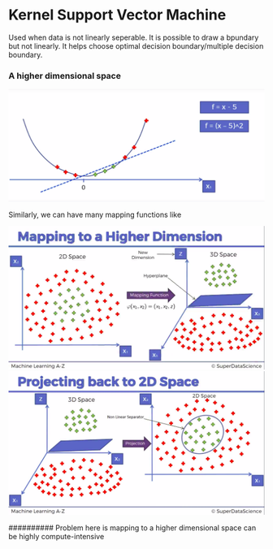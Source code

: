 # Kernel Support Vector Machine

Used when data is not linearly seperable. It is possible to draw a bpundary but not linearly. It helps choose optimal decision boundary/multiple decision boundary.

### A higher dimensional space

![](high.png)  

Similarly, we can have many mapping functions like

![](k1.png) ![](k2.png)

########## Problem here is mapping to a higher dimensional space can be  highly compute-intensive

